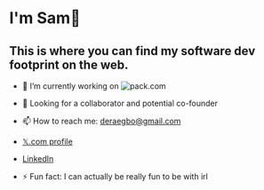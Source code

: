 # I'm Sam👋
## This is where you can find my software dev footprint on the web.

- 🔭 I’m currently working on ![pack.com](https://drive.google.com/thumbnail?id=1DD0ACR8ZZiyyFAmDdIr4ait45Dp4z1Qx)
  
- 🤔 Looking for a collaborator and potential co-founder

- 📫 How to reach me: deraegbo@gmail.com

- [𝕏.com profile](https://www.x.com/samordera)

- [LinkedIn](https://linkedin.com/in/sam-egbo-6b202927a)

- ⚡ Fun fact: I can actually be really fun to be with irl
